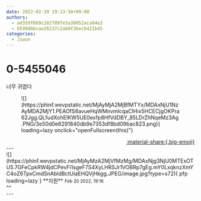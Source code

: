 ```yaml
---
date: 2022-02-20 19:13:58+09:00
authors:
  - ad359f069c282f897e5a30052aca94e3
  - 6599dbbcaa26237c2ab0f3becb421b45
categories:
  - Jiwon
---
```


# 0-5455046

<div class="post-container" markdown="1">
<div class="content-container md-sidebar__scrollwrap" markdown="1">

너무 귀엽다
<figure markdown="1">
![](https://phinf.wevpstatic.net/MjAyMjA2MjBfMTYx/MDAxNjU1NzAyMDA2MjY1.PEAOfS8avueHqWMnvmlcqaCIHix5HCECjgOKPra62Jgg.QLfudXohEIKW5UE0exfp8HfVdDBY_85LDrZhNqeMz3Ag.PNG/3e50d0e6291840db9e7353df8bd09bac823.png){ loading=lazy onclick="openFullscreen(this)"}
</figure>


</div>
</div>

<div style="text-align: right;" markdown="1">
<a href="https://weverse.io/fromis9/fanpost/0-5455046" style="text-align: right;">:material-share:{.big-emoji}</a>
</div>
---

<div class="comments-container md-sidebar__scrollwrap" markdown="1">
<div class="comment" markdown="1">
<div class='id-container' markdown="1">
![](https://phinf.wevpstatic.net/MjAyMzA2MjVfMzMg/MDAxNjg3NjU0MTExOTU5.7GFeCpkRW4jdCPevFi1sgeF7S4XyLHRSJr1VOBRp7gEg.mY0LxqknzXmYC4oZ6TpxCmdSnAbldBctUiaEHQVjHkgg.JPEG/image.jpg?type=s72){ pfp loading=lazy }
**<span class="artist">지원</span>** <small>Feb 20 2022, 19:16</small><br>
</div>
<div class='comment-body' markdown="1">
^^
</div>
</div>
</div>
---
